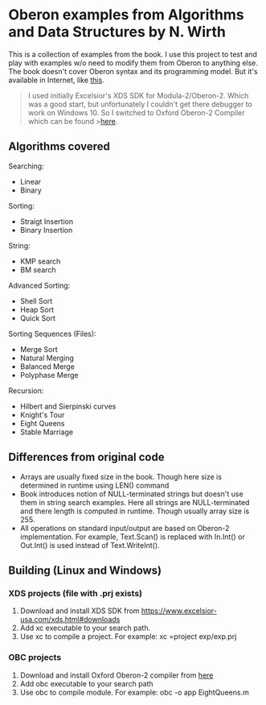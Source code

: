 # Oberon examples from Algorithms and Data Structures by N. Wirth

This is a collection of examples from the book. I use this project to test and play with examples w/o need to modify them from Oberon to anything else. The book doesn't cover
Oberon syntax and its programming model. But it's available in Internet, like [this]( http://inf.ethz.ch/personal/wirth/Oberon/PIO.pdf).

>I used initially Excelsior's XDS SDK for Modula-2/Oberon-2. Which was a good start,
>but unfortunately I couldn't get there debugger to work on Windows 10. So I switched
>to Oxford Oberon-2 Compiler which can be found >[here](http://spivey.oriel.ox.ac.uk/corner/Installing_OBC_release_3.0).


## Algorithms covered

Searching:
- Linear
- Binary

Sorting:
- Straigt Insertion
- Binary Insertion

String:
- KMP search
- BM search

Advanced Sorting:
- Shell Sort
- Heap Sort
- Quick Sort

Sorting Sequences (Files):
- Merge Sort
- Natural Merging
- Balanced Merge
- Polyphase Merge

Recursion:
- Hilbert and Sierpinski curves
- Knight's Tour
- Eight Queens
- Stable Marriage

## Differences from original code

- Arrays are usually fixed size in the book. Though here size is determined in runtime using LEN() command
- Book introduces notion of NULL-terminated strings but doesn't use them in string search examples. Here all strings are NULL-terminated
  and there length is computed in runtime. Though usually array size is 255.
- All operations on standard input/output are based on Oberon-2 implementation.
For example, Text.Scan() is replaced with In.Int() or Out.Int() is used instead of Text.WriteInt().

## Building (Linux and Windows)

### XDS projects (file with .prj exists)
1. Download and install XDS SDK from https://www.excelsior-usa.com/xds.html#downloads
2. Add xc executable to your search path.
3. Use xc to compile a project. For example: xc =project exp/exp.prj

### OBC projects
1. Download and install Oxford Oberon-2 compiler from [here](http://spivey.oriel.ox.ac.uk/corner/Installing_OBC_release_3.0)
2. Add obc executable to your search path
3. Use obc to compile module. For example: obc -o app EightQueens.m
